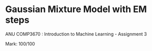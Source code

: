 # Gaussian Mixture Model with EM steps
ANU COMP3670 : Introduction to Machine Learning - Assignment 3

Mark: 100/100
